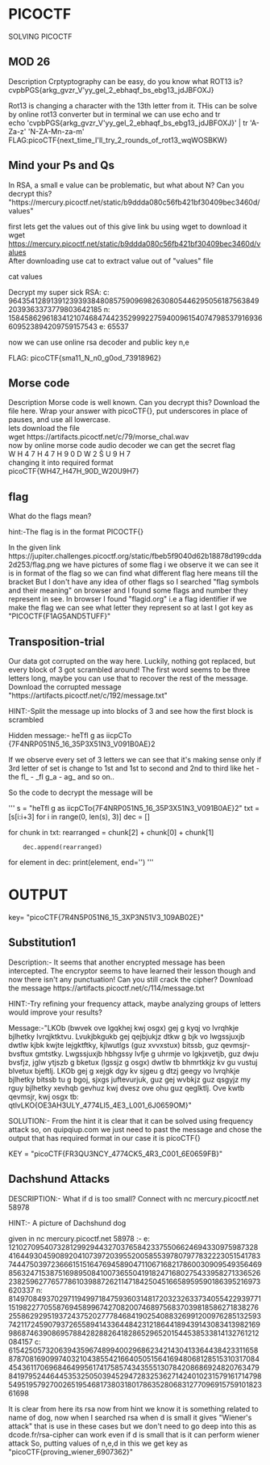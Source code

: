 # PICOCTF

SOLVING PICOCTF

## MOD 26

<p>Description
Crptyptography can be easy, do you know what ROT13 is? cvpbPGS{arkg_gvzr_V'yy_gel_2_ebhaqf_bs_ebg13_jdJBFOXJ}<p>
<p> Rot13 is changing a character with the 13th letter from it. THis can be solve by online rot13 converter but in terminal we can use echo and tr <br>
 echo 'cvpbPGS{arkg_gvzr_V'yy_gel_2_ebhaqf_bs_ebg13_jdJBFOXJ}' | tr 'A-Za-z' 'N-ZA-Mn-za-m'<br>
 FLAG:picoCTF{next_time_I'll_try_2_rounds_of_rot13_wqWOSBKW}<br>

## Mind your Ps and Qs

<p>In RSA, a small e value can be problematic, but what about N? Can you decrypt this? "https://mercury.picoctf.net/static/b9ddda080c56fb421bf30409bec3460d/values"<br>

first lets get the values out of this give link bu using wget to download it<br>
wget https://mercury.picoctf.net/static/b9ddda080c56fb421bf30409bec3460d/values<br>
After downloading use cat to extract value out of "values" file<br>

cat values<br>

<p>Decrypt my super sick RSA:
c: 964354128913912393938480857590969826308054462950561875638492039363373779803642185
n: 1584586296183412107468474423529992275940096154074798537916936609523894209759157543
e: 65537 <br>

now we can use online rsa decoder and public key n,e<br>

FLAG: picoCTF{sma11_N_n0_g0od_73918962}<br>

## Morse code

<p>Description
Morse code is well known. Can you decrypt this?
Download the file here.
Wrap your answer with picoCTF{}, put underscores in place of pauses, and use all lowercase.<br>
lets download the file<br>
wget https://artifacts.picoctf.net/c/79/morse_chal.wav<br>
now by online morse code audio decoder we can get the secret flag<br>
W H 4 7 H 4 7 H 9 0 D W 2 Š U 9 H 7<br>
changing it into required format<br>
picoCTF{WH47_H47H_90D_W20U9H7}<br>

## flag

 <p>What do the flags mean?<p>
 <p>hint:-The flag is in the format PICOCTF{}<p>

<p>In the given link https://jupiter.challenges.picoctf.org/static/fbeb5f9040d62b18878d199cdda2d253/flag.png we have pictures of some flag i we observe it we can see it is in format of the flag so we can find what different flag here means till the bracket
But I don't have any idea of other flags so I searched "flag symbols and their meaning" on browser and I found some flags and number they represent in see.
In browser I found "flagid.org" i.e a flag identifier if we make the flag we can see what letter they represent so at last I got key as
"PICOCTF{F1AG5AND5TUFF}"<p>

## Transposition-trial

<p>Our data got corrupted on the way here. Luckily, nothing got replaced, but every block of 3 got scrambled around! The first word seems to be three letters long, maybe you can use that to recover the rest of the message.
Download the corrupted message "https://artifacts.picoctf.net/c/192/message.txt"<p>
<p>HINT:-Split the message up into blocks of 3 and see how the first block is scrambled<p>
<p>Hidden message:- heTfl g as iicpCTo      {7F4NRP051N5_16_35P3X51N3_V091B0AE}2<p>
<p>If we observe every set of 3 letters we can see that it's making sense only if 3rd letter of set is change to 1st and 1st to second and 2nd to third like
het - the
fl_ - _fl
g_a - ag_
and so on..<p>
<p>So the code to decrypt the message will be <p>
''' 
s = "heTfl g as iicpCTo{7F4NRP051N5_16_35P3X51N3_V091B0AE}2"
txt = [s[i:i+3] for i in range(0, len(s), 3)]
dec = []

for chunk in txt:
rearranged = chunk[2] + chunk[0] + chunk[1]

        dec.append(rearranged)

for element in dec:
print(element, end='')
'''

# OUTPUT

key= "picoCTF{7R4N5P051N6_15_3XP3N51V3_109AB02E}"

## Substitution1

<p>Description:- It seems that another encrypted message has been intercepted. The encryptor seems to have learned their lesson though and now there isn't any punctuation! Can you still crack the cipher?
Download the message https://artifacts.picoctf.net/c/114/message.txt<p>
<p>HINT:-Try refining your frequency attack, maybe analyzing groups of letters would improve your results?<p>
<p>Message:-"LKOb (bwvek ove lgqkhej kwj osgx) gej g kyqj vo lvrqhkje bjlhetky lvrqjktktvu. Lvukjbkgukb gej qejbjukjz dtkw g bjk vo lwgssjuxjb dwtlw kjbk kwjte lejgktftky, kjlwutlgs (guz xvvxstux) bitssb, guz qevmsjr-bvsftux gmtstky. Lwgssjuxjb hbhgssy lvfje g uhrmje vo lgkjxvetjb, guz dwju bvsfjz, jglw ytjszb g bketux (lgssjz g osgx) dwtlw tb bhmrtkkjz kv gu vustuj blvetux bjeftlj. LKOb gej g xejgk dgy kv sjgeu g dtzj geegy vo lvrqhkje bjlhetky bitssb tu g bgoj, sjxgs juftevurjuk, guz gej wvbkjz guz qsgyjz my rguy bjlhetky xevhqb gevhuz kwj dvesz ove ohu guz qeglktlj. Ove kwtb qevmsjr, kwj osgx tb: qtlvLKO{OE3AH3ULY_4774LI5_4E3_L001_6J0659OM}"<p>

<p>SOLUTION:- From the hint it is clear that it can be solved using frequency attack so, on quipqiup.com we just need to past the message and chose the output that has required format in our case it is picoCTF{}<p>
<p>KEY = "picoCTF{FR3QU3NCY_4774CK5_4R3_C001_6E0659FB}"

## Dachshund Attacks

<p>DESCRIPTION:- What if d is too small? Connect with nc mercury.picoctf.net 58978<p>
<p>HINT:- A picture of Dachshund dog<p>

<p>given in nc mercury.picoctf.net 58978 :- 
e: 12102709540732812992944327037658423375506624694330975987328416449304590892041073972039552005855397807977832223051541783744475039723666151516476945890471106716821786003090954935646985632471538751698950841007365504191824716802754339582713365262382596277657786103988726211471842504516658959590186395216973620337
n: 81497084937029711949971847593603148172032326337340554229397711519822770558769458996742708200746897568370398185862718382762558629295193724375202777846841902540883269912009762851325937421172459079372655894143364484231218644189439143083413982169986874639086957884282882641828652965201544538533814132761212084157
c: 61542505732063943596748994002968623421430413364438423311658878708169099740321043855421664050515641694806812851531031708445436117069684649956174175857434355513078420868692482076347984197952446445353250503945294728325362714240102315791617147985495195792700265195468173803180178635280683127709691575910182361698<p>
 <p>It is clear from here its rsa now from hint we know it is something related to name of dog, now when I searched rsa when d is small it gives "Wiener's attack" that is use in these cases but we don't need to go deep into this as dcode.fr/rsa-cipher can work even if d is small that is it can perform wiener attack
 So, putting values of n,e,d in this we get key as 
 "picoCTF{proving_wiener_6907362}"<p>
